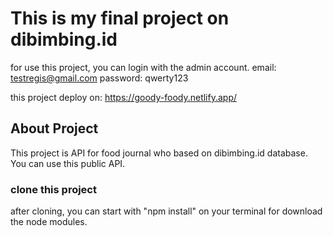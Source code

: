 # This is my final project on dibimbing.id

for use this project, you can login with the admin account.
email: testregis@gmail.com
password: qwerty123

this project deploy on:
https://goody-foody.netlify.app/

## About Project

This project is API for food journal who based on dibimbing.id database. You can use this public API.

### clone this project

after cloning, you can start with "npm install" on your terminal for download the node modules.